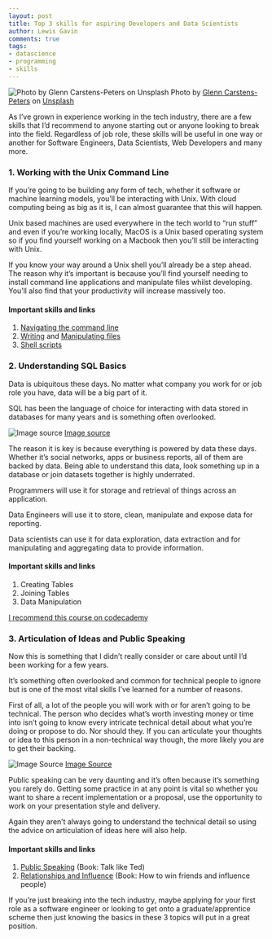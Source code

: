```yaml
---
layout: post
title: Top 3 skills for aspiring Developers and Data Scientists
author: Lewis Gavin
comments: true
tags:
- datascience
- programming
- skills
---
```


![Photo by [Glenn Carstens-Peters](https://unsplash.com/@glenncarstenspeters?utm_source=medium&utm_medium=referral) on [Unsplash](https://unsplash.com?utm_source=medium&utm_medium=referral)](https://cdn-images-1.medium.com/max/2560/0*j6Ca8FRDkDK8-z4C)
Photo by [Glenn Carstens-Peters](https://unsplash.com/@glenncarstenspeters?utm_source=medium&utm_medium=referral) on [Unsplash](https://unsplash.com?utm_source=medium&utm_medium=referral)

As I’ve grown in experience working in the tech industry, there are a few skills that I’d recommend to anyone starting out or anyone looking to break into the field. Regardless of job role, these skills will be useful in one way or another for Software Engineers, Data Scientists, Web Developers and many more.

### 1\. Working with the Unix Command Line

If you’re going to be building any form of tech, whether it software or machine learning models, you’ll be interacting with Unix. With cloud computing being as big as it is, I can almost guarantee that this will happen.

Unix based machines are used everywhere in the tech world to “run stuff” and even if you’re working locally, MacOS is a Unix based operating system so if you find yourself working on a Macbook then you’ll still be interacting with Unix.

If you know your way around a Unix shell you’ll already be a step ahead. The reason why it’s important is because you’ll find yourself needing to install command line applications and manipulate files whilst developing. You’ll also find that your productivity will increase massively too.

#### Important skills and links

1.  [Navigating the command line](https://www.codecademy.com/learn/learn-the-command-line/modules/learn-the-command-line-navigation-u)
2.  [Writing](https://www.howtogeek.com/102468/a-beginners-guide-to-editing-text-files-with-vi/) and [Manipulating files](https://quickleft.com/blog/command-line-tutorials-sed-awk/)
3.  [Shell scripts](https://www.guru99.com/introduction-to-shell-scripting.html#3)

### 2\. Understanding SQL Basics

Data is ubiquitous these days. No matter what company you work for or job role you have, data will be a big part of it.

SQL has been the language of choice for interacting with data stored in databases for many years and is something often overlooked.

![[Image source](https://memegenerator.net/img/instances/71932717.jpg)](https://cdn-images-1.medium.com/max/800/0*nxelxBTGO45eDQjO.jpg)
[Image source](https://memegenerator.net/img/instances/71932717.jpg)

The reason it is key is because everything is powered by data these days. Whether it’s social networks, apps or business reports, all of them are backed by data. Being able to understand this data, look something up in a database or join datasets together is highly underrated.

Programmers will use it for storage and retrieval of things across an application.

Data Engineers will use it to store, clean, manipulate and expose data for reporting.

Data scientists can use it for data exploration, data extraction and for manipulating and aggregating data to provide information.

#### Important skills and links

1.  Creating Tables
2.  Joining Tables
3.  Data Manipulation

[I recommend this course on codecademy](https://www.codecademy.com/learn/learn-sql)

### 3\. Articulation of Ideas and Public Speaking

Now this is something that I didn’t really consider or care about until I’d been working for a few years.

It’s something often overlooked and common for technical people to ignore but is one of the most vital skills I’ve learned for a number of reasons.

First of all, a lot of the people you will work with or for aren’t going to be technical. The person who decides what’s worth investing money or time into isn’t going to know every intricate technical detail about what you’re doing or propose to do. Nor should they. If you can articulate your thoughts or idea to this person in a non-technical way though, the more likely you are to get their backing.

![[Image Source](https://www.daveramsey.com/store/product/how-to-win-friends-and-influence-people-by-dale-carnegie)](https://cdn-images-1.medium.com/max/800/0*YhUFUsNmeyiPrjEL.jpg)
[Image Source](https://www.daveramsey.com/store/product/how-to-win-friends-and-influence-people-by-dale-carnegie)

Public speaking can be very daunting and it’s often because it’s something you rarely do. Getting some practice in at any point is vital so whether you want to share a recent implementation or a proposal, use the opportunity to work on your presentation style and delivery.

Again they aren’t always going to understand the technical detail so using the advice on articulation of ideas here will also help.

#### Important skills and links

1.  [Public Speaking](https://www.amazon.co.uk/Talk-Like-TED-Speaking-Secrets/dp/1509867392) (Book: Talk like Ted)
2.  [Relationships and Influence](https://www.amazon.co.uk/How-Win-Friends-Influence-People/dp/0091906814) (Book: How to win friends and influence people)

If you’re just breaking into the tech industry, maybe applying for your first role as a software engineer or looking to get onto a graduate/apprentice scheme then just knowing the basics in these 3 topics will put in a great position.